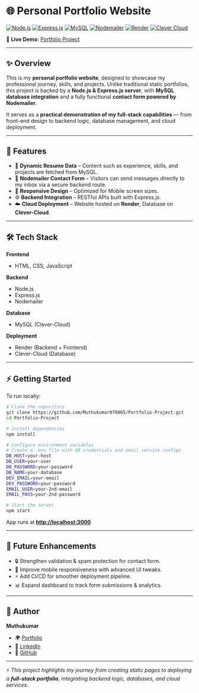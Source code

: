 # 🌐 Personal Portfolio Website

[![Node.js](https://img.shields.io/badge/Node.js-339933?style=for-the-badge\&logo=node.js\&logoColor=white)](https://nodejs.org/)
[![Express.js](https://img.shields.io/badge/Express.js-000000?style=for-the-badge\&logo=express\&logoColor=white)](https://expressjs.com/)
[![MySQL](https://img.shields.io/badge/MySQL-4479A1?style=for-the-badge\&logo=mysql\&logoColor=white)](https://www.mysql.com/)
[![Nodemailer](https://img.shields.io/badge/Nodemailer-009688?style=for-the-badge\&logo=gmail\&logoColor=white)](https://nodemailer.com/about/)
[![Render](https://img.shields.io/badge/Render-46E3B7?style=for-the-badge\&logo=render\&logoColor=black)](https://render.com/)
[![Clever Cloud](https://img.shields.io/badge/Clever--Cloud-2E86C1?style=for-the-badge)](https://www.clever-cloud.com/)

🔗 **Live Demo**: [Portfolio Project](https://portfolio-project-48q9.onrender.com/)

---

## ✨ Overview

This is my **personal portfolio website**, designed to showcase my professional journey, skills, and projects.
Unlike traditional static portfolios, this project is backed by a **Node.js & Express.js server**, with **MySQL database integration** and a fully functional **contact form powered by Nodemailer**.

It serves as a **practical demonstration of my full-stack capabilities** — from front-end design to backend logic, database management, and cloud deployment.

---

## 🚀 Features

* 📄 **Dynamic Resume Data** – Content such as experience, skills, and projects are fetched from MySQL.
* 📧 **Nodemailer Contact Form** – Visitors can send messages directly to my inbox via a secure backend route.
* 📱 **Responsive Design** – Optimized for Mobile screen sizes.
* ⚙️ **Backend Integration** – RESTful APIs built with Express.js.
* ☁️ **Cloud Deployment** – Website hosted on **Render**, Database on **Clever-Cloud**.

---

## 🛠️ Tech Stack

**Frontend**

* HTML, CSS, JavaScript

**Backend**

* Node.js
* Express.js
* Nodemailer

**Database**

* MySQL (Clever-Cloud)

**Deployment**

* Render (Backend + Frontend)
* Clever-Cloud (Database)

---

## ⚡ Getting Started

To run locally:

```bash
# Clone the repository
git clone https://github.com/Muthukumar070805/Portfolio-Project.git
cd Portfolio-Project

# Install dependencies
npm install

# Configure environment variables
# Create a .env file with DB credentials and email service configs
DB_HOST=your-host
DB_USER=your-user
DB_PASSWORD=your-password
DB_NAME=your-database
DEV_EMAIL=your-email
DEV_PASSWORD=your-password
EMAIL_USER=your-2nd-email
EMAIL_PASS=your-2nd-password

# Start the server
npm start
```

App runs at **[http://localhost:3000](http://localhost:3000)**

---

## 📌 Future Enhancements

* 🔒 Strengthen validation & spam protection for contact form.
* 🎨 Improve mobile responsiveness with advanced UI tweaks.
* ⚡ Add CI/CD for smoother deployment pipeline.
* 📊 Expand dashboard to track form submissions & analytics.

---

## 👤 Author

**Muthukumar**

* 🌍 [Portfolio](https://portfolio-project-48q9.onrender.com/)
* 💼 [LinkedIn](https://www.linkedin.com/in/muthu-kumar-a40882276/)
* 🐙 [GitHub](https://github.com/Muthukumar070805)

---

⚡ *This project highlights my journey from creating static pages to deploying a **full-stack portfolio**, integrating backend logic, databases, and cloud services.*

